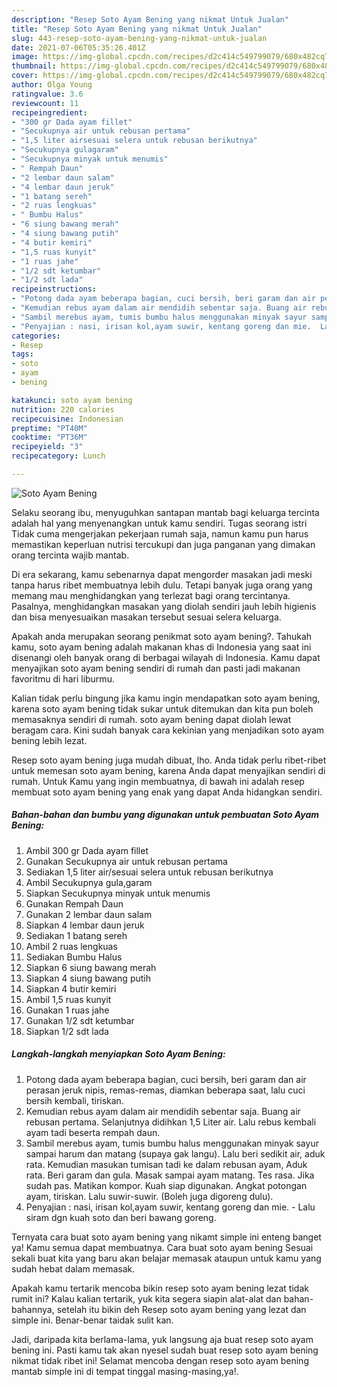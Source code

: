 ```yaml
---
description: "Resep Soto Ayam Bening yang nikmat Untuk Jualan"
title: "Resep Soto Ayam Bening yang nikmat Untuk Jualan"
slug: 443-resep-soto-ayam-bening-yang-nikmat-untuk-jualan
date: 2021-07-06T05:35:26.401Z
image: https://img-global.cpcdn.com/recipes/d2c414c549799079/680x482cq70/soto-ayam-bening-foto-resep-utama.jpg
thumbnail: https://img-global.cpcdn.com/recipes/d2c414c549799079/680x482cq70/soto-ayam-bening-foto-resep-utama.jpg
cover: https://img-global.cpcdn.com/recipes/d2c414c549799079/680x482cq70/soto-ayam-bening-foto-resep-utama.jpg
author: Olga Young
ratingvalue: 3.6
reviewcount: 11
recipeingredient:
- "300 gr Dada ayam fillet"
- "Secukupnya air untuk rebusan pertama"
- "1,5 liter airsesuai selera untuk rebusan berikutnya"
- "Secukupnya gulagaram"
- "Secukupnya minyak untuk menumis"
- " Rempah Daun"
- "2 lembar daun salam"
- "4 lembar daun jeruk"
- "1 batang sereh"
- "2 ruas lengkuas"
- " Bumbu Halus"
- "6 siung bawang merah"
- "4 siung bawang putih"
- "4 butir kemiri"
- "1,5 ruas kunyit"
- "1 ruas jahe"
- "1/2 sdt ketumbar"
- "1/2 sdt lada"
recipeinstructions:
- "Potong dada ayam beberapa bagian, cuci bersih, beri garam dan air perasan jeruk nipis, remas-remas, diamkan beberapa saat, lalu cuci bersih kembali, tiriskan."
- "Kemudian rebus ayam dalam air mendidih sebentar saja. Buang air rebusan pertama. Selanjutnya didihkan 1,5 Liter air. Lalu rebus kembali ayam tadi beserta rempah daun."
- "Sambil merebus ayam, tumis bumbu halus menggunakan minyak sayur sampai harum dan matang (supaya gak langu). Lalu beri sedikit air, aduk rata. Kemudian masukan tumisan tadi ke dalam rebusan ayam, Aduk rata. Beri garam dan gula. Masak sampai ayam matang. Tes rasa. Jika sudah pas. Matikan kompor. Kuah siap digunakan. Angkat potongan ayam, tiriskan. Lalu suwir-suwir. (Boleh juga digoreng dulu)."
- "Penyajian : nasi, irisan kol,ayam suwir, kentang goreng dan mie.  Lalu siram dgn kuah soto dan beri bawang goreng."
categories:
- Resep
tags:
- soto
- ayam
- bening

katakunci: soto ayam bening 
nutrition: 220 calories
recipecuisine: Indonesian
preptime: "PT40M"
cooktime: "PT36M"
recipeyield: "3"
recipecategory: Lunch

---
```



![Soto Ayam Bening](https://img-global.cpcdn.com/recipes/d2c414c549799079/680x482cq70/soto-ayam-bening-foto-resep-utama.jpg)

Selaku seorang ibu, menyuguhkan santapan mantab bagi keluarga tercinta adalah hal yang menyenangkan untuk kamu sendiri. Tugas seorang istri Tidak cuma mengerjakan pekerjaan rumah saja, namun kamu pun harus memastikan keperluan nutrisi tercukupi dan juga panganan yang dimakan orang tercinta wajib mantab.

Di era  sekarang, kamu sebenarnya dapat mengorder masakan jadi meski tanpa harus ribet membuatnya lebih dulu. Tetapi banyak juga orang yang memang mau menghidangkan yang terlezat bagi orang tercintanya. Pasalnya, menghidangkan masakan yang diolah sendiri jauh lebih higienis dan bisa menyesuaikan masakan tersebut sesuai selera keluarga. 



Apakah anda merupakan seorang penikmat soto ayam bening?. Tahukah kamu, soto ayam bening adalah makanan khas di Indonesia yang saat ini disenangi oleh banyak orang di berbagai wilayah di Indonesia. Kamu dapat menyajikan soto ayam bening sendiri di rumah dan pasti jadi makanan favoritmu di hari liburmu.

Kalian tidak perlu bingung jika kamu ingin mendapatkan soto ayam bening, karena soto ayam bening tidak sukar untuk ditemukan dan kita pun boleh memasaknya sendiri di rumah. soto ayam bening dapat diolah lewat beragam cara. Kini sudah banyak cara kekinian yang menjadikan soto ayam bening lebih lezat.

Resep soto ayam bening juga mudah dibuat, lho. Anda tidak perlu ribet-ribet untuk memesan soto ayam bening, karena Anda dapat menyajikan sendiri di rumah. Untuk Kamu yang ingin membuatnya, di bawah ini adalah resep membuat soto ayam bening yang enak yang dapat Anda hidangkan sendiri.

<!--inarticleads1-->

##### Bahan-bahan dan bumbu yang digunakan untuk pembuatan Soto Ayam Bening:

1. Ambil 300 gr Dada ayam fillet
1. Gunakan Secukupnya air untuk rebusan pertama
1. Sediakan 1,5 liter air/sesuai selera untuk rebusan berikutnya
1. Ambil Secukupnya gula,garam
1. Siapkan Secukupnya minyak untuk menumis
1. Gunakan  Rempah Daun
1. Gunakan 2 lembar daun salam
1. Siapkan 4 lembar daun jeruk
1. Sediakan 1 batang sereh
1. Ambil 2 ruas lengkuas
1. Sediakan  Bumbu Halus
1. Siapkan 6 siung bawang merah
1. Siapkan 4 siung bawang putih
1. Siapkan 4 butir kemiri
1. Ambil 1,5 ruas kunyit
1. Gunakan 1 ruas jahe
1. Gunakan 1/2 sdt ketumbar
1. Siapkan 1/2 sdt lada




<!--inarticleads2-->

##### Langkah-langkah menyiapkan Soto Ayam Bening:

1. Potong dada ayam beberapa bagian, cuci bersih, beri garam dan air perasan jeruk nipis, remas-remas, diamkan beberapa saat, lalu cuci bersih kembali, tiriskan.
1. Kemudian rebus ayam dalam air mendidih sebentar saja. Buang air rebusan pertama. Selanjutnya didihkan 1,5 Liter air. Lalu rebus kembali ayam tadi beserta rempah daun.
1. Sambil merebus ayam, tumis bumbu halus menggunakan minyak sayur sampai harum dan matang (supaya gak langu). Lalu beri sedikit air, aduk rata. Kemudian masukan tumisan tadi ke dalam rebusan ayam, Aduk rata. Beri garam dan gula. Masak sampai ayam matang. Tes rasa. Jika sudah pas. Matikan kompor. Kuah siap digunakan. Angkat potongan ayam, tiriskan. Lalu suwir-suwir. (Boleh juga digoreng dulu).
1. Penyajian : nasi, irisan kol,ayam suwir, kentang goreng dan mie.  - Lalu siram dgn kuah soto dan beri bawang goreng.




Ternyata cara buat soto ayam bening yang nikamt simple ini enteng banget ya! Kamu semua dapat membuatnya. Cara buat soto ayam bening Sesuai sekali buat kita yang baru akan belajar memasak ataupun untuk kamu yang sudah hebat dalam memasak.

Apakah kamu tertarik mencoba bikin resep soto ayam bening lezat tidak rumit ini? Kalau kalian tertarik, yuk kita segera siapin alat-alat dan bahan-bahannya, setelah itu bikin deh Resep soto ayam bening yang lezat dan simple ini. Benar-benar taidak sulit kan. 

Jadi, daripada kita berlama-lama, yuk langsung aja buat resep soto ayam bening ini. Pasti kamu tak akan nyesel sudah buat resep soto ayam bening nikmat tidak ribet ini! Selamat mencoba dengan resep soto ayam bening mantab simple ini di tempat tinggal masing-masing,ya!.

